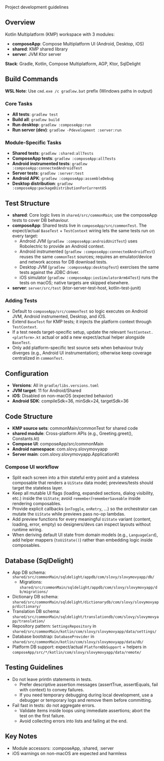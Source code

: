 Project development guidelines

## Overview
Kotlin Multiplatform (KMP) workspace with 3 modules:
- **composeApp**: Compose Multiplatform UI (Android, Desktop, iOS)
- **shared**: KMP shared library
- **server**: JVM Ktor server

**Stack**: Gradle, Kotlin, Compose Multiplatform, AGP, Ktor, SqlDelight

## Build Commands
**WSL Note**: Use `cmd.exe /c gradlew.bat` prefix (Windows paths in output)

### Core Tasks
- **All tests**: `gradlew test`
- **Build all**: `gradlew build`
- **Run desktop**: `gradlew :composeApp:run`
- **Run server (dev)**: `gradlew -Pdevelopment :server:run`

### Module-Specific Tasks
- **Shared tests**: `gradlew :shared:allTests`
- **ComposeApp tests**: `gradlew :composeApp:allTests` 
- **Android instrumented tests**: `gradlew :composeApp:connectedAndroidTest`
- **Server tests**: `gradlew :server:test`
- **Android APK**: `gradlew :composeApp:assembleDebug`
- **Desktop distribution**: `gradlew :composeApp:packageDistributionForCurrentOS`

## Test Structure
- **shared**: Core logic lives in `shared/src/commonMain`; use the composeApp tests to cover DB behaviour.
- **composeApp**: Shared tests live in `composeApp/src/commonTest`. The expect/actual `BaseTest` + `TestContext` wiring lets the same tests run on every target:
  - Android JVM (`gradlew :composeApp:androidUnitTest`) uses Robolectric to provide an Android context.
  - Android instrumented (`gradlew :composeApp:connectedAndroidTest`) reuses the same `commonTest` sources; requires an emulator/device and network access for DB download tests.
  - Desktop JVM (`gradlew :composeApp:desktopTest`) exercises the same tests against the JDBC driver.
  - iOS simulator (`gradlew :composeApp:iosSimulatorArm64Test`) runs the tests on macOS; native targets are skipped elsewhere.
- **server**: `server/src/test` (ktor-server-test-host, kotlin-test-junit)

### Adding Tests
- Default to `composeApp/src/commonTest` so logic executes on Android JVM, Android instrumented, Desktop, and iOS.
- Extend `BaseTest` for KMP tests; it injects the platform context through `TestContext`.
- If a test needs target-specific setup, update the relevant `TestContext.<platform>.kt` actual or add a new expect/actual helper alongside `BaseTest`.
- Only add platform-specific test source sets when behaviour truly diverges (e.g., Android UI instrumentation); otherwise keep coverage centralized in `commonTest`.

## Configuration
- **Versions**: All in `gradle/libs.versions.toml`
- **JVM target**: 11 for Android/Shared
- **iOS**: Disabled on non-macOS (expected behavior)
- **Android SDK**: compileSdk=36, minSdk=24, targetSdk=36

## Code Structure
- **KMP source sets**: commonMain/commonTest for shared code
- **shared module**: Cross-platform APIs (e.g., Greeting.greet(), Constants.kt)
- **Compose UI**: composeApp/src/commonMain
- **Android namespace**: com.slovy.slovymovyapp
- **Server main**: com.slovy.slovymovyapp.ApplicationKt

### Compose UI workflow
- Split each screen into a thin stateful entry point and a stateless composable that renders a `UiState` data model; previews/tests should target the stateless layer.
- Keep all mutable UI flags (loading, expanded sections, dialog visibility, etc.) inside the `UiState`; avoid `remember`/`rememberSaveable` inside rendering composables.
- Provide explicit callbacks (`onToggle`, `onRetry`, …) so the orchestrator can mutate the `UiState` while previews pass no-op lambdas.
- Add preview functions for every meaningful `UiState` variant (content, loading, error, empty) so designers/devs can inspect layouts without runtime wiring.
- When deriving default UI state from domain models (e.g., `LanguageCard`), add helper mappers (`toUiState()`) rather than embedding logic inside composables.

## Database (SqlDelight)
- App DB schema: `shared/src/commonMain/sqldelight/appdb/com/slovy/slovymovyapp/db/`
  - Migrations: `shared/src/commonMain/sqldelight/appdb/com/slovy/slovymovyapp/db/migrations/`
- Dictionary DB schema: `shared/src/commonMain/sqldelight/dictionarydb/com/slovy/slovymovyapp/dictionary/`
- Translation DB schema: `shared/src/commonMain/sqldelight/translationdb/com/slovy/slovymovyapp/translation/`
- Repository pattern: `SettingsRepository` in `shared/src/commonMain/kotlin/com/slovy/slovymovyapp/data/settings/`
- Database bootstrap: `DatabaseProvider` in `shared/src/commonMain/kotlin/com/slovy/slovymovyapp/data/db/`
- Platform DB support: expect/actual `PlatformDbSupport` + helpers in `composeApp/src/*/kotlin/com/slovy/slovymovyapp/data/remote/`

## Testing Guidelines
- Do not leave println statements in tests.
  - Prefer descriptive assertion messages (assertTrue, assertEquals, fail with context) to convey failures.
  - If you need temporary debugging during local development, use a debugger or temporary logs and remove them before committing.
- Fail fast in tests: do not aggregate errors.
  - Validate items inside loops using immediate assertions; abort the test on the first failure.
  - Avoid collecting errors into lists and failing at the end.

## Key Notes
- Module accessors: :composeApp, :shared, :server
- iOS warnings on non-macOS are expected and harmless
